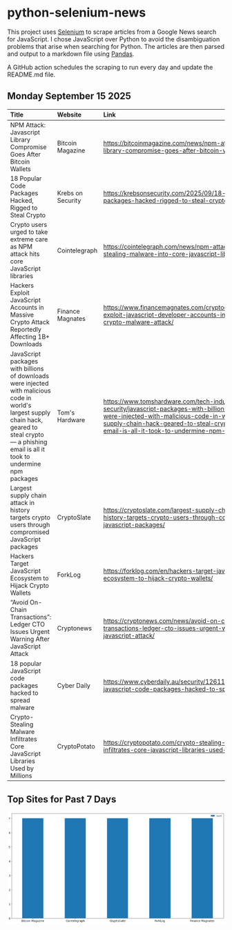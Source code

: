 # python-selenium-news

This project uses [Selenium](https://www.seleniumhq.org/) to scrape articles from a Google News search for JavaScript.
I chose JavaScript over Python to avoid the disambiguation problems that arise when searching for Python.
The articles are then parsed and output to a markdown file using [Pandas](https://pandas.pydata.org/).

A GitHub action schedules the scraping to run every day and update the README.md file.

## Monday September 15 2025


| Title                                                                                                                                                                                                     | Website           | Link                                                                                                                                                                                                                                                            |
|:----------------------------------------------------------------------------------------------------------------------------------------------------------------------------------------------------------|:------------------|:----------------------------------------------------------------------------------------------------------------------------------------------------------------------------------------------------------------------------------------------------------------|
| NPM Attack: Javascript Library Compromise Goes After Bitcoin Wallets                                                                                                                                      | Bitcoin Magazine  | https://bitcoinmagazine.com/news/npm-attack-javascript-library-compromise-goes-after-bitcoin-wallets                                                                                                                                                            |
| 18 Popular Code Packages Hacked, Rigged to Steal Crypto                                                                                                                                                   | Krebs on Security | https://krebsonsecurity.com/2025/09/18-popular-code-packages-hacked-rigged-to-steal-crypto/                                                                                                                                                                     |
| Crypto users urged to take extreme care as NPM attack hits core JavaScript libraries                                                                                                                      | Cointelegraph     | https://cointelegraph.com/news/npm-attack-crypto-stealing-malware-into-core-javascript-libraries                                                                                                                                                                |
| Hackers Exploit JavaScript Accounts in Massive Crypto Attack Reportedly Affecting 1B+ Downloads                                                                                                           | Finance Magnates  | https://www.financemagnates.com/cryptocurrency/hackers-exploit-javascript-developer-accounts-in-massive-crypto-malware-attack/                                                                                                                                  |
| JavaScript packages with billions of downloads were injected with malicious code in world's largest supply chain hack, geared to steal crypto — a phishing email is all it took to undermine npm packages | Tom's Hardware    | https://www.tomshardware.com/tech-industry/cyber-security/javascript-packages-with-billions-of-downloads-were-injected-with-malicious-code-in-worlds-largest-supply-chain-hack-geared-to-steal-crypto-a-phishing-email-is-all-it-took-to-undermine-npm-packages |
| Largest supply chain attack in history targets crypto users through compromised JavaScript packages                                                                                                       | CryptoSlate       | https://cryptoslate.com/largest-supply-chain-attack-in-history-targets-crypto-users-through-compromised-javascript-packages/                                                                                                                                    |
| Hackers Target JavaScript Ecosystem to Hijack Crypto Wallets                                                                                                                                              | ForkLog           | https://forklog.com/en/hackers-target-javascript-ecosystem-to-hijack-crypto-wallets/                                                                                                                                                                            |
| “Avoid On-Chain Transactions”: Ledger CTO Issues Urgent Warning After JavaScript Attack                                                                                                                   | Cryptonews        | https://cryptonews.com/news/avoid-on-chain-transactions-ledger-cto-issues-urgent-warning-after-javascript-attack/                                                                                                                                               |
| 18 popular JavaScript code packages hacked to spread malware                                                                                                                                              | Cyber Daily       | https://www.cyberdaily.au/security/12611-18-popular-javascript-code-packages-hacked-to-spread-malware                                                                                                                                                           |
| Crypto-Stealing Malware Infiltrates Core JavaScript Libraries Used by Millions                                                                                                                            | CryptoPotato      | https://cryptopotato.com/crypto-stealing-malware-infiltrates-core-javascript-libraries-used-by-millions/                                                                                                                                                        |
## Top Sites for Past 7 Days

![Graph of Top Sites](https://raw.githubusercontent.com/dan-mba/python-selenium-news/main/last-week.png)
